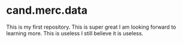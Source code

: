 # cand.merc.data

This is my first repository. This is super great
I am looking forward to learning more.
This is useless
I still believe it is useless.
